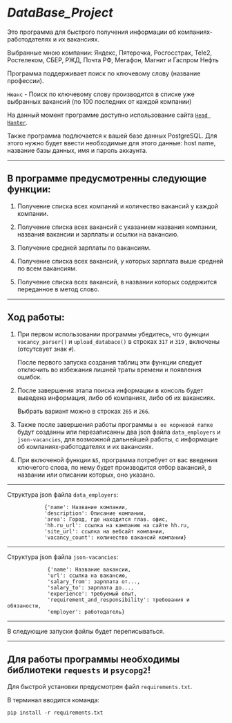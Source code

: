 ***DataBase_Project***
===

Это программа для быстрого получения информации об компаниях-работодателях и их вакансиях.

Выбранные мною компании: Яндекс, Пятерочка, Росгосстрах, Tele2, Ростелеком, СБЕР, РЖД, Почта РФ, Мегафон, Магнит и Гаспром Нефть

Программа поддерживает поиск по ключевому слову (название профессии).

`Нюанс` - Поиск по ключевому слову производится в списке уже выбранных вакансий (по 100 последних от каждой компании)

На данный момент программе доступно использование сайта [`Head Hanter`](hh.ru).

Также программа подлючается к вашей базе данных PostgreSQL. Для этого нужно будет ввести необходимые для этого данные: host name, название базы данных, имя и пароль аккаунта.

---
В программе предусмотренны следующие функции:
-
1.  Получение списка всех компаний и количество вакансий у каждой компании.

2.  Получение списка всех вакансий с указанием названия компании, названия вакансии и зарплаты и ссылки на вакансию.

3.  Получение средней зарплаты по вакансиям.

4.  Получение списка всех вакансий, у которых зарплата выше средней по всем вакансиям.

5.  Получение списка всех вакансий, в названии которых содержится переданное в метод слово.

---
**Ход работы:**
-
1. При первом использовании программы убедитесь, что функции `vacancy_parser()` и `upload_databace()`  в строках `317` и `319` , включены (отсутсвует знак `#`).

   После первого запуска создания таблиц эти функции следует отключить во избежания лишней траты времени и появления ошибок.


2. После завершения этапа поиска информации в консоль будет выведена информация, либо об компаниях, либо об их вакансиях.

    Выбрать вариант можно в строках `265` и `266`. 


3. Также после завершения работы программы `в ее корневой папке` будут созданны или перезаписанны два json файла `data_employers` и `json-vacancies`, для возможной дальнейшей работы, с информацие об компаниях-работодателях и их вакансиях.


4. При включеной функции `№5`, программа потребует от вас введения ключегого слова, по нему будет производится отбор вакансий, в названии или описании которых, оно указано.
---
Структура json файла `data_employers`:
````
            {'name': Название компании,
            'description': Описание компании,
            'area': Город, где находится глав. офис,
            'hh.ru_url': ссылка на кампанию на сайте hh.ru,
            'site_url': ссылка на вебсайт компании,
            'vacancy_count': количество вакансий компании}
````
---
Структура json файла `json-vacancies`:
````
             {'name': Название вакансии,
             'url': ссылка на вакансию,
             'salary_from': зарплата от...,
             'salary_to': зарплата до...,
             'experience': требуемый опыт,
             'requirement_and_responsibility': требования и обязаности,
             'employer': работодатель}
````
---
В следующие запуски файлы будет переписываться.

---
Для работы программы необходимы библиотеки `requests` и `psycopg2`!
-
Для быстрой установки предусмотрен файл `requirements.txt`.

В терминал вводится команда:
````
pip install -r requirements.txt
````